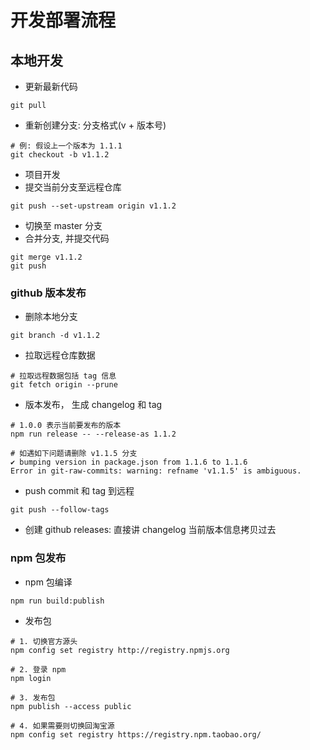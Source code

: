 # 开发部署流程

## 本地开发

- 更新最新代码

```shell
git pull
```

- 重新创建分支: 分支格式(v + 版本号)

```shell
# 例: 假设上一个版本为 1.1.1
git checkout -b v1.1.2
```

- 项目开发
- 提交当前分支至远程仓库

```shell
git push --set-upstream origin v1.1.2
```

- 切换至 master 分支
- 合并分支, 并提交代码

```shell
git merge v1.1.2
git push
```

### github 版本发布

- 删除本地分支

```shell
git branch -d v1.1.2
```

- 拉取远程仓库数据

```shell
# 拉取远程数据包括 tag 信息
git fetch origin --prune
```

- 版本发布， 生成 changelog 和  tag

```shell
# 1.0.0 表示当前要发布的版本
npm run release -- --release-as 1.1.2
```

```shell
# 如遇如下问题请删除 v1.1.5 分支
✔ bumping version in package.json from 1.1.6 to 1.1.6
Error in git-raw-commits: warning: refname 'v1.1.5' is ambiguous.

```

- push commit 和 tag 到远程

```shell
git push --follow-tags
```

- 创建 github releases: 直接讲 changelog 当前版本信息拷贝过去

### npm 包发布

- npm 包编译

```shell
npm run build:publish
```

- 发布包

```shell
# 1. 切换官方源头
npm config set registry http://registry.npmjs.org

# 2. 登录 npm
npm login

# 3. 发布包
npm publish --access public

# 4. 如果需要则切换回淘宝源
npm config set registry https://registry.npm.taobao.org/
```
